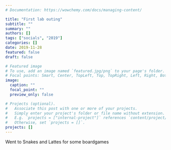 ```yaml
---
# Documentation: https://wowchemy.com/docs/managing-content/

title: "First lab outing"
subtitle: ""
summary: ""
authors: []
tags: ["socials", "2019"]
categories: []
date: 2019-11-28
featured: false
draft: false

# Featured image
# To use, add an image named `featured.jpg/png` to your page's folder.
# Focal points: Smart, Center, TopLeft, Top, TopRight, Left, Right, BottomLeft, Bottom, BottomRight.
image:
  caption: ""
  focal_point: ""
  preview_only: false

# Projects (optional).
#   Associate this post with one or more of your projects.
#   Simply enter your project's folder or file name without extension.
#   E.g. `projects = ["internal-project"]` references `content/project/deep-learning/index.md`.
#   Otherwise, set `projects = []`.
projects: []
---
```


Went to Snakes and Lattes for some boardgames